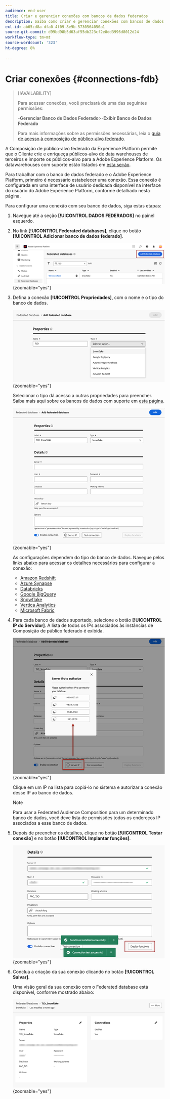 ```yaml
---
audience: end-user
title: Criar e gerenciar conexões com bancos de dados federados
description: Saiba como criar e gerenciar conexões com bancos de dados federados
exl-id: ab65cd8a-dfa0-4f09-8e9b-5730564050a1
source-git-commit: d99bd98b5d63af55db223cf2e8dd3996d8012d24
workflow-type: tm+mt
source-wordcount: '323'
ht-degree: 8%

---
```


# Criar conexões {#connections-fdb}

>[!AVAILABILITY]
>
>Para acessar conexões, você precisará de uma das seguintes permissões:
>
>-**Gerenciar Banco de Dados Federado**
>&#x200B;>-**Exibir Banco de Dados Federado**
>
>Para mais informações sobre as permissões necessárias, leia o [guia de acesso à composição de público-alvo federado](/help/start/feature-access.md).

A Composição de público-alvo federado da Experience Platform permite que o Cliente crie e enriqueça públicos-alvo de data warehouses de terceiros e importe os públicos-alvo para a Adobe Experience Platform. Os datawarehouses com suporte estão listados em [esta seção](../start/access-prerequisites.md#supported-systems).

Para trabalhar com o banco de dados federado e o Adobe Experience Platform, primeiro é necessário estabelecer uma conexão. Essa conexão é configurada em uma interface de usuário dedicada disponível na interface do usuário do Adobe Experience Platform, conforme detalhado nesta página.

Para configurar uma conexão com seu banco de dados, siga estas etapas:

1. Navegue até a seção **[!UICONTROL DADOS FEDERADOS]** no painel esquerdo.

1. No link **[!UICONTROL Federated databases]**, clique no botão **[!UICONTROL Adicionar banco de dados federado]**.

   ![](assets/connections_list.png){zoomable="yes"}

1. Defina a conexão **[!UICONTROL Propriedades]**, com o nome e o tipo do banco de dados.

   ![](assets/connections_name.png){zoomable="yes"}

   Selecionar o tipo dá acesso a outras propriedades para preencher. Saiba mais aqui sobre os bancos de dados com suporte em [esta página](federated-db.md).

   ![](assets/connections_details.png){zoomable="yes"}

   As configurações dependem do tipo do banco de dados. Navegue pelos links abaixo para acessar os detalhes necessários para configurar a conexão:

   * [Amazon Redshift](federated-db.md#amazon-redshift)
   * [Azure Synapse](federated-db.md#azure-synapse-redshift)
   * [Databricks](federated-db.md#databricks)
   * [Google BigQuery](federated-db.md#google-bigquery)
   * [Snowflake](federated-db.md#snowflake)
   * [Vertica Analytics](federated-db.md#vertica-analytics)
   * [Microsoft Fabric](federated-db.md#microsoft-fabric)

1. Para cada banco de dados suportado, selecione o botão **[!UICONTROL IP do Servidor]**. A lista de todos os IPs associados às instâncias de Composição de público federado é exibida.

   ![](assets/connections_server_IPs.png){zoomable="yes"}

   Clique em um IP na lista para copiá-lo no sistema e autorizar a conexão desse IP ao banco de dados.

   >[!NOTE]
   >
   >Para usar a Federated Audience Composition para um determinado banco de dados, você deve lista de permissões todos os endereços IP associados a esse banco de dados.

1. Depois de preencher os detalhes, clique no botão **[!UICONTROL Testar conexão]** e no botão **[!UICONTROL Implantar funções]**.

   ![](assets/connections_testdeploy.png){zoomable="yes"}

1. Conclua a criação da sua conexão clicando no botão **[!UICONTROL Salvar]**.

   Uma visão geral da sua conexão com o Federated database está disponível, conforme mostrado abaixo:

   ![](assets/connections_overview.png){zoomable="yes"}

